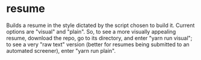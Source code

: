 # resume

Builds a resume in the style dictated by the script chosen to build it. Current options are "visual" and "plain". So, to see a more visually appealing resume, download the repo, go to its directory, and enter "yarn run visual"; to see a very "raw text" version (better for resumes being submitted to an automated screener), enter "yarn run plain".
